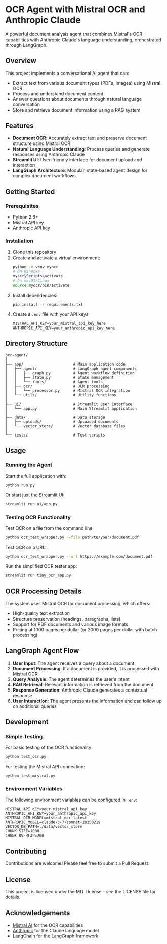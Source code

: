 # OCR Agent with Mistral OCR and Anthropic Claude

A powerful document analysis agent that combines Mistral's OCR capabilities with Anthropic Claude's language understanding, orchestrated through LangGraph.

## Overview

This project implements a conversational AI agent that can:

- Extract text from various document types (PDFs, images) using Mistral OCR
- Process and understand document content
- Answer questions about documents through natural language conversation
- Store and retrieve document information using a RAG system

## Features

- **Document OCR**: Accurately extract text and preserve document structure using Mistral OCR
- **Natural Language Understanding**: Process queries and generate responses using Anthropic Claude
- **Streamlit UI**: User-friendly interface for document upload and interaction
- **LangGraph Architecture**: Modular, state-based agent design for complex document workflows

## Getting Started

### Prerequisites

- Python 3.9+
- Mistral API key
- Anthropic API key

### Installation

1. Clone this repository
2. Create and activate a virtual environment:
   ```bash
   python -m venv myocr
   # On Windows
   myocr\Scripts\activate
   # On macOS/Linux
   source myocr/bin/activate
   ```
3. Install dependencies:
   ```bash
   pip install -r requirements.txt
   ```
4. Create a `.env` file with your API keys:
   ```
   MISTRAL_API_KEY=your_mistral_api_key_here
   ANTHROPIC_API_KEY=your_anthropic_api_key_here
   ```

## Directory Structure

```
ocr-agent/
│
├── app/                      # Main application code
│   ├── agent/                # LangGraph agent components
│   │   ├── graph.py          # Agent workflow definition
│   │   ├── state.py          # State management
│   │   └── tools/            # Agent tools
│   ├── ocr/                  # OCR processing
│   │   └── processor.py      # Mistral OCR integration
│   └── utils/                # Utility functions
│
├── ui/                       # Streamlit user interface
│   └── app.py                # Main Streamlit application
│
├── data/                     # Data storage
│   ├── uploads/              # Uploaded documents
│   └── vector_store/         # Vector database files
│
└── tests/                    # Test scripts
```

## Usage

### Running the Agent

Start the full application with:
```bash
python run.py
```

Or start just the Streamlit UI:
```bash
streamlit run ui/app.py
```

### Testing OCR Functionality

Test OCR on a file from the command line:
```bash
python ocr_test_wrapper.py --file path/to/your/document.pdf
```

Test OCR on a URL:
```bash
python ocr_test_wrapper.py --url https://example.com/document.pdf
```

Run the simplified OCR tester app:
```bash
streamlit run tiny_ocr_app.py
```

## OCR Processing Details

The system uses Mistral OCR for document processing, which offers:

- High-quality text extraction
- Structure preservation (headings, paragraphs, lists)
- Support for PDF documents and various image formats
- Pricing at 1000 pages per dollar (or 2000 pages per dollar with batch processing)

## LangGraph Agent Flow

1. **User Input**: The agent receives a query about a document
2. **Document Processing**: If a document is provided, it is processed with Mistral OCR
3. **Query Analysis**: The agent determines the user's intent
4. **RAG Retrieval**: Relevant information is retrieved from the document
5. **Response Generation**: Anthropic Claude generates a contextual response
6. **User Interaction**: The agent presents the information and can follow up on additional queries

## Development

### Simple Testing

For basic testing of the OCR functionality:
```bash
python test_ocr.py
```

For testing the Mistral API connection:
```bash
python test_mistral.py
```

### Environment Variables

The following environment variables can be configured in `.env`:

```
MISTRAL_API_KEY=your_mistral_api_key
ANTHROPIC_API_KEY=your_anthropic_api_key
MISTRAL_OCR_MODEL=mistral-ocr-latest
ANTHROPIC_MODEL=claude-3-7-sonnet-20250219
VECTOR_DB_PATH=./data/vector_store
CHUNK_SIZE=1000
CHUNK_OVERLAP=200
```

## Contributing

Contributions are welcome! Please feel free to submit a Pull Request.

## License

This project is licensed under the MIT License - see the LICENSE file for details.

## Acknowledgements

- [Mistral AI](https://www.mistral.ai/) for the OCR capabilities
- [Anthropic](https://www.anthropic.com/) for the Claude language model
- [LangChain](https://www.langchain.com/) for the LangGraph framework